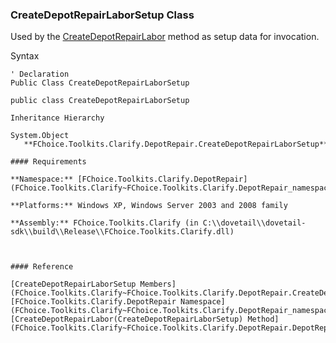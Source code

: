 ﻿### CreateDepotRepairLaborSetup Class

Used by the [CreateDepotRepairLabor](FChoice.Toolkits.Clarify~FChoice.Toolkits.Clarify.DepotRepair.DepotRepairToolkit~CreateDepotRepairLabor(CreateDepotRepairLaborSetup).md) method as setup data for invocation.

Syntax

```vbnet
' Declaration
Public Class CreateDepotRepairLaborSetup 

public class CreateDepotRepairLaborSetup 

Inheritance Hierarchy

System.Object  
   **FChoice.Toolkits.Clarify.DepotRepair.CreateDepotRepairLaborSetup**  

#### Requirements

**Namespace:** [FChoice.Toolkits.Clarify.DepotRepair](FChoice.Toolkits.Clarify~FChoice.Toolkits.Clarify.DepotRepair_namespace.md)

**Platforms:** Windows XP, Windows Server 2003 and 2008 family

**Assembly:** FChoice.Toolkits.Clarify (in C:\\dovetail\\dovetail-sdk\\build\\Release\\FChoice.Toolkits.Clarify.dll)



#### Reference

[CreateDepotRepairLaborSetup Members](FChoice.Toolkits.Clarify~FChoice.Toolkits.Clarify.DepotRepair.CreateDepotRepairLaborSetup_members.md)  
[FChoice.Toolkits.Clarify.DepotRepair Namespace](FChoice.Toolkits.Clarify~FChoice.Toolkits.Clarify.DepotRepair_namespace.md)  
[CreateDepotRepairLabor(CreateDepotRepairLaborSetup) Method](FChoice.Toolkits.Clarify~FChoice.Toolkits.Clarify.DepotRepair.DepotRepairToolkit~CreateDepotRepairLabor(CreateDepotRepairLaborSetup).md)